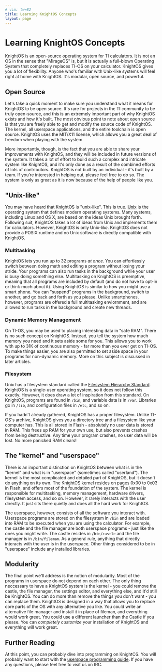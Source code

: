 ```yaml
---
# vim: tw=82
title: Learning KnightOS Concepts
layout: page
---
```


# Learning KnightOS Concepts

KnightOS is an open-source operating system for TI calculators. It is not an OS in
the sense that "MirageOS" is, but it is actually a full-blown Operating System
that completely replaces TI-OS on your calculator. KnightOS gives you a lot of
flexibility. Anyone who's familiar with Unix-like systems will feel right at home
with KnightOS. It's modular, open source, and powerful.

## Open Source

Let's take a quick moment to make sure you understand what it means for KnightOS
to be open source. It's rare for projects in the TI community to be truly
open-source, and this is an extremely important part of why KnightOS exists and
how it's built. The most obvious point to note about open source is that you are
freely able to get and modify the source code of KnightOS. The kernel, all
userspace applications, and the entire toolchain is open source. KnightOS uses the
MIT/X11 license, which allows you a great deal of freedom when playing with the
system.

More importantly, though, is the fact that you are able to share your improvements
with KnightOS, and they will be included in future versions of the system. It
takes a lot of effort to build such a complex and intricate system like KnightOS,
and it's only done as a result of the combined efforts of lots of contributors.
KnightOS is not built by an individual - it's built by a team. If you're
interested in helping out, please feel free to do so. The system is only as great
as it is now because of the help of people like you.

## "Unix-like"

You may have heard that KnightOS is "unix-like". This is true.
[Unix](https://en.wikipedia.org/wiki/Unix) is the operating system that defines
modern operating systems. Many systems, including Linux and OS X, are based on the
ideas Unix brought forth. Following suit, KnightOS takes a lot of ideas from Unix
and implements them for calculators. However, KnightOS is only Unix-*like*.
KnightOS does not provide a POSIX runtime and no Unix software is directly
compatible with KnightOS.

### Multitasking

KnightOS lets you run up to 32 programs *at once*. You can effortlessly switch
between doing math and editing a program without losing your stride. Your programs
can also run tasks in the background while your user is busy doing something else.
Multitasking on KnightOS is preemptive, meaning that all programs are included by
default (and do not have to opt-in or think much about it). Using KnightOS is
similar to how you might use a smart phone. You can "suspend" programs in the
background, switch to another, and go back and forth as you please. Unlike
smartphones, however, programs are offered a full multitasking enviornment, and
are allowed to run tasks in the background and create new threads.

### Dynamic Memory Management

On TI-OS, you may be used to placing interesting data in "safe RAM". There is no
such concept on KnightOS. Instead, you tell the system how much memory you need
and it sets aside some for you. This allows you to work with up to 31K of
continuous memory - far more than you ever get on TI-OS. To make things easier,
you are also permitted to set aside space in your programs for non-dynamic memory.
More on this subject is discussed in later articles.

### Filesystem

Unix has a filesystem standard called the [Filesystem Hierarchy
Standard](https://en.wikipedia.org/wiki/Filesystem_Hierarchy_Standard). KnightOS
is a single-user operating system, so it does not follow this exactly.
However, it does draw a lot of inspiration from this standard. On KnightOS,
programs are found in `/bin`, and variable data is in `/var`. Libraries go in
`/lib`, and configuration files in `/etc`, and so on.

If you hadn't already gathered, KnightOS has a proper filesystem. Unlike TI-OS's
archive, KnightOS gives you a directory tree and a filesystem like your computer
has. This is all stored in Flash - absolutely no user data is stored in RAM. This
frees up RAM for your own use, but also prevents crashes from being destructive.
Any time your program crashes, no user data will be lost. No more panicked RAM
clears!

## The "kernel" and "userspace"

There is an important distinction on KnightOS between what is in the "kernel" and
what is in "userspace" (sometimes called "userland"). The kernel is the most
complicated and detailed part of KnightOS, but it doesn't do anything on its own.
The KnightOS kernel resides on pages 0x00 to 0x03 in Flash, and offers most of the
foundation of the system. The kernel is responsible for multitasking, memory
management, hardware drivers, filesystem access, and so on. However, it rarely
interacts with the user directly. It just sits there quietly and does all the hard
work for KnightOS.

The userspace, however, consists of all the software you interact with. Userspace
programs are stored on the filesystem in `/bin` and are loaded into RAM to be
executed when you are using the calculator. For example, the castle and the file
manager are both userspace programs - just like the ones you might write. The
castle resides in `/bin/castle` and the file manager is in `/bin/fileman`. As a
general rule, anything that directly interacts with the user is in the userspace.
Other things considered to be in "userspace" include any installed libraries.

## Modularity

The final point we'll address is the notion of modularity. Most of the programs in
userspace do not depend on each other. The only thing neccessary to have a
KnightOS system is the kernel - you could remove the castle, the file manager, the
settings editor, and everything else, and it'd still be KnightOS. You can do more
than remove the things you don't want - you can replace them. KnightOS is designed
in a way that allows you to replace core parts of the OS with any alternative you
like. You could write an alternative file manager and install it in place of
fileman, and everything would work great. You could use a different launcher than
the Castle if you please. You can *completely customize* your installation of
KnightOS and everything will work great.

## Further Reading

At this point, you can probably dive into programming on KnightOS. You will probably
want to start with the [userspace programming guide](/documentation/programs.html).
If you have any questions, please feel free to visit us on IRC.
